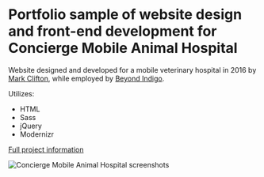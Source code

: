 # Portfolio sample of website design and front-end development for Concierge Mobile Animal Hospital

Website designed and developed for a mobile veterinary hospital in 2016 by [Mark Clifton](http://mark-clifton.com/), while employed by [Beyond Indigo](http://beyondindigo.com/).

Utilizes:

* HTML
* Sass
* jQuery
* Modernizr

[Full project information](http://mark-clifton.com/portfolio/concierge-mobile-animal-hospital/)

![Concierge Mobile Animal Hospital screenshots](https://cloud.githubusercontent.com/assets/28513763/26424780/648bf398-40a0-11e7-8900-ae83a4dbe48a.jpg)
